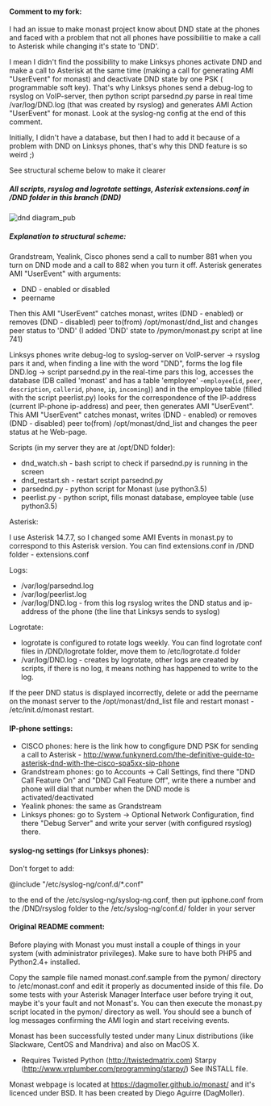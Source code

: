 
#### Comment to my fork:
I had an issue to make monast project know about DND state at the phones and faced with a problem 
that not all phones have possibilitie to make a call to Asterisk while changing it's state to 'DND'.

I mean I didn't find the possibility to make Linksys phones activate DND and make a call to Asterisk 
at the same time (making a call for generating AMI "UserEvent" for monast) and deactivate DND state
by one PSK ( programmable soft key). That's why Linksys phones send a debug-log to rsyslog on VoIP-server, 
then python script parsednd.py parse in real time /var/log/DND.log (that was created by rsyslog) and 
generates AMI Action "UserEvent" for monast. Look at the syslog-ng config at the end of this comment.

Initially, I didn't have a database, but then I had to add it because of a problem with DND on Linksys phones,
that's why this DND feature is so weird ;)

See structural scheme below to make it clearer
##### All scripts, rsyslog and logrotate settings, Asterisk extensions.conf in /DND folder in this branch (DND)
![dnd diagram_pub](https://user-images.githubusercontent.com/37866374/50450475-013ae900-0937-11e9-81e5-805ab701b10e.png)
##### Explanation to structural scheme:
Grandstream, Yealink, Cisco phones send a call to number 881 when you turn on DND mode and a call to 882 
when you turn it off. Asterisk generates AMI "UserEvent" with arguments:
- DND - enabled or disabled
- peername 

Then this AMI "UserEvent" catches monast, writes (DND - enabled) or removes (DND - disabled) peer to(from) /opt/monast/dnd_list and changes peer status to 'DND' (I added 'DND' state to /pymon/monast.py script at line 741)

Linksys phones write debug-log to syslog-server on VoIP-server -> rsyslog pars it and, when finding a line with 
the word "DND", forms the log file DND.log -> script parsednd.py in the real-time pars this log, accesses the 
database (DB called 'monast' and has a table 'employee' -`employee`(`id`, `peer`, `description`, `callerid`, `phone`, `ip`, `incoming`))
and in the employee table (filled with the script peerlist.py) looks for the correspondence of the 
IP-address (current IP-phone ip-address) and peer, then generates AMI "UserEvent". 
This AMI "UserEvent" catches monast, writes (DND - enabled) or removes (DND - disabled) peer to(from)
/opt/monast/dnd_list and changes the peer status at he Web-page.

Scripts (in my server they are at /opt/DND folder):
- dnd_watch.sh - bash script to check if parsednd.py is running in the screen
- dnd_restart.sh - restart script parsednd.py
- parsednd.py - python script for Monast (use python3.5)
- peerlist.py - python script, fills monast database, employee table (use python3.5)

Asterisk:

I use Asterisk 14.7.7, so I changed some AMI Events in monast.py to correspond to this Asterisk version.
You can find extensions.conf in /DND folder - extensions.conf

Logs:
- /var/log/parsednd.log
- /var/log/peerlist.log
- /var/log/DND.log - from this log rsyslog writes the DND status and ip-address of the phone 
(the line that Linksys sends to syslog)

Logrotate:

- logrotate is configured to rotate logs weekly. You can find logrotate conf files in /DND/logrotate folder, 
move them to /etc/logrotate.d folder
- /var/log/DND.log - creates by logrotate, other logs are created by scripts, if there is no log, it means 
nothing has happened to write to the log.

If the peer DND status is displayed incorrectly, delete or add the peername on the monast server to the 
/opt/monast/dnd_list file and restart monast - /etc/init.d/monast restart.

#### IP-phone settings:
- CISCO phones: here is the link how to congfigure DND PSK for sending a call to Asterisk - http://www.funkynerd.com/the-definitive-guide-to-asterisk-dnd-with-the-cisco-spa5xx-sip-phone
- Grandstream phones: go to Accounts -> Call Settings, find there "DND Call Feature On" and "DND Call Feature Off",
write there a number and phone will dial that number when the DND mode is activated/deactivated
- Yealink phones: the same as Grandstream
- Linksys phones: go to System -> Optional Network Configuration, find there "Debug Server" and write your server 
(with configured rsyslog) there.

#### syslog-ng settings (for Linksys phones):
Don't forget to add:

@include "/etc/syslog-ng/conf.d/*.conf"

to the end of the /etc/syslog-ng/syslog-ng.conf, then put ipphone.conf from the /DND/rsyslog folder to the 
/etc/syslog-ng/conf.d/ folder in your server



#### Original README comment:
Before playing with Monast you must install a couple of things in
your system (with administrator privileges). Make sure to have both
PHP5 and Python2.4+ installed.

Copy the sample file named monast.conf.sample from the pymon/
directory to /etc/monast.conf and edit it properly as documented
inside of this file. Do some tests with your Asterisk Manager
Interface user before trying it out, maybe it's your fault and not
Monast's. You can then execute the monast.py script located in the
pymon/ directory as well. You should see a bunch of log messages
confirming the AMI login and start receiving events.

Monast has been successfully tested under many Linux distributions
(like Slackware, CentOS and Mandriva) and also on MacOS X.
* Requires Twisted Python (http://twistedmatrix.com)
  Starpy (http://www.vrplumber.com/programming/starpy/)
See INSTALL file.

Monast webpage is located at <https://dagmoller.github.io/monast/> and it's licenced
under BSD. It has been created by Diego Aguirre (DagMoller).
